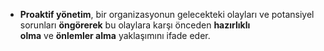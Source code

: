 - **Proaktif yönetim**, bir organizasyonun gelecekteki olayları ve potansiyel sorunları **öngörerek** bu olaylara karşı önceden **hazırlıklı olma** ve **önlemler alma** yaklaşımını ifade eder.